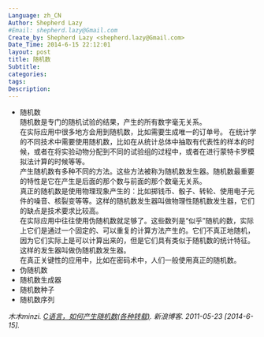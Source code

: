 ```yaml
---
Language: zh_CN
Author: Shepherd Lazy
#Email: shepherd.lazy@Gmail.com
Create_by: Shepherd Lazy <shepherd.lazy@Gmail.com>
Date_Time: 2014-6-15 22:12:01
layout: post
title: 随机数
Subtitle: 
categories: 
tags: 
Description:  
---
```


- 随机数   
随机数是专门的随机试验的结果，产生的所有数字毫无关系。     
在实际应用中很多地方会用到随机数，比如需要生成唯一的订单号。 
在统计学的不同技术中需要使用随机数，比如在从统计总体中抽取有代表性的样本的时候，或者在将实验动物分配到不同的试验组的过程中，或者在进行蒙特卡罗模拟法计算的时候等等。  
产生随机数有多种不同的方法。这些方法被称为随机数发生器。随机数最重要的特性是它在产生是后面的那个数与前面的那个数毫无关系。   
真正的随机数是使用物理现象产生的：比如掷钱币、骰子、转轮、使用电子元件的噪音、核裂变等等。这样的随机数发生器叫做物理性随机数发生器，它们的缺点是技术要求比较高。    
在实际应用中往往使用伪随机数就足够了。这些数列是“似乎”随机的数，实际上它们是通过一个固定的、可以重复的计算方法产生的。它们不真正地随机，因为它们实际上是可以计算出来的，但是它们具有类似于随机数的统计特征。这样的发生器叫做伪随机数发生器。     
在真正关键性的应用中，比如在密码术中，人们一般使用真正的随机数。    
- 伪随机数
- 随机数生成器
- 随机数种子
- 随机数序列

*木木minzi. [C语言，如何产生随机数(各种转载)](http://blog.sina.com.cn/s/blog_574f9aa00100rkis.html "http://blog.sina.com.cn/s/blog_574f9aa00100rkis.html"). 新浪博客. 2011-05-23 [2014-6-15].*